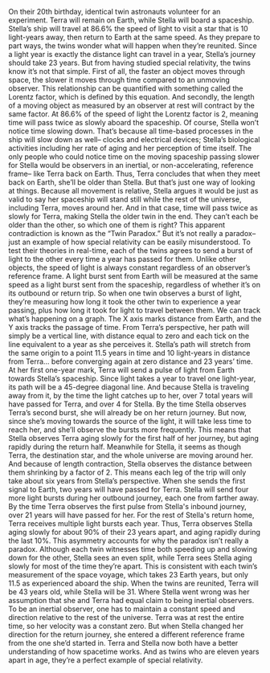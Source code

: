 On their 20th birthday, identical twin  astronauts volunteer for an experiment. Terra will remain on Earth, while Stella  will board a spaceship. Stella’s ship will travel at 86.6% the  speed of light to visit a star that is 10  light-years away, then return to Earth at the same speed. As they prepare to part ways, the twins wonder what will happen  when they’re reunited. Since a light year is exactly the distance light can travel in a year, Stella’s journey should take 23 years. But from having studied  special relativity, the twins know it’s not that simple. First of all, the faster an object moves  through space, the slower it moves through time  compared to an unmoving observer. This relationship can be quantified with  something called the Lorentz factor, which is defined by this equation. And secondly, the length of a moving  object as measured by an observer at rest will contract by the same factor. At 86.6% of the speed of light  the Lorentz factor is 2, meaning time will pass twice as slowly  aboard the spaceship. Of course, Stella won’t notice  time slowing down. That’s because all time-based processes  in the ship will slow down as well– clocks and electrical devices; Stella’s biological activities including  her rate of aging and her perception of time itself. The only people who could notice time on the moving spaceship passing slower for Stella would be observers in an inertial,  or non-accelerating, reference frame– like Terra back on Earth. Thus, Terra concludes that when they meet back on Earth, she’ll be older than Stella. But that’s just one way of  looking at things. Because all movement is relative, Stella argues it would be just as valid to say her spaceship will stand still while the rest of the universe,  including Terra, moves around her. And in that case, time will pass twice as  slowly for Terra, making Stella the older twin in the end. They can’t each be older than the other,  so which one of them is right? This apparent contradiction is known as the “Twin Paradox.” But it’s not really a paradox– just an example of how special relativity  can be easily misunderstood. To test their theories in real-time, each of the twins agrees to send  a burst of light to the other every time a year has passed for them. Unlike other objects, the speed of light  is always constant regardless of an observer’s  reference frame. A light burst sent from Earth will be  measured at the same speed as a light burst sent from the spaceship, regardless of whether it’s on its  outbound or return trip. So when one twin observes  a burst of light, they’re measuring how long it took the  other twin to experience a year passing, plus how long it took for light  to travel between them. We can track what’s happening on a graph. The X axis marks distance from Earth,  and the Y axis tracks the passage of time. From Terra’s perspective, her path will  simply be a vertical line, with distance equal to zero and each tick on the line equivalent  to a year as she perceives it. Stella’s path will stretch from the same  origin to a point 11.5 years in time and 10 light-years in distance from Terra… before converging again at zero  distance and 23 years’ time. At her first one-year mark, Terra will send a pulse of light from  Earth towards Stella’s spaceship. Since light takes a year to travel  one light-year, its path will be a 45-degree  diagonal line. And because Stella is  traveling away from it, by the time the light catches up to her, over 7 total years will have passed for Terra, and over 4 for Stella. By the time Stella observes  Terra’s second burst, she will already be on her return journey. But now, since she’s moving towards the  source of the light, it will take less time to reach her, and she’ll observe the bursts  more frequently. This means that Stella observes Terra  aging slowly for the first half of her journey, but aging rapidly during the return half. Meanwhile for Stella, it seems as though  Terra, the destination star, and the whole universe are  moving around her. And because of length contraction, Stella observes the distance between  them shrinking by a factor of 2. This means each leg of the trip will only  take about six years from Stella’s perspective. When she sends the first signal to Earth,  two years will have passed for Terra. Stella will send four more light bursts  during her outbound journey, each one from farther away. By the time Terra observes the first pulse from Stella's inbound journey, over 21 years will have passed for her. For the rest of Stella's return home, Terra receives multiple light  bursts each year. Thus, Terra observes Stella aging slowly  for about 90% of their 23 years apart, and aging rapidly during the last 10%. This asymmetry accounts for why the  paradox isn’t really a paradox. Although each twin witnesses time both speeding up and slowing  down for the other, Stella sees an even split, while Terra sees Stella aging slowly for  most of the time they’re apart. This is consistent with each twin’s  measurement of the space voyage, which takes 23 Earth years, but only  11.5 as experienced aboard the ship. When the twins are reunited, Terra will be 43 years old, while Stella will be 31. Where Stella went wrong was her assumption that she and Terra had equal claim to being inertial observers. To be an inertial observer, one has to  maintain a constant speed and direction relative to the rest of the universe. Terra was at rest the entire time,  so her velocity was a constant zero. But when Stella changed her direction  for the return journey, she entered a different reference frame  from the one she’d started in. Terra and Stella now both have a better understanding of how spacetime works. And as twins who are eleven  years apart in age, they’re a perfect example  of special relativity. 